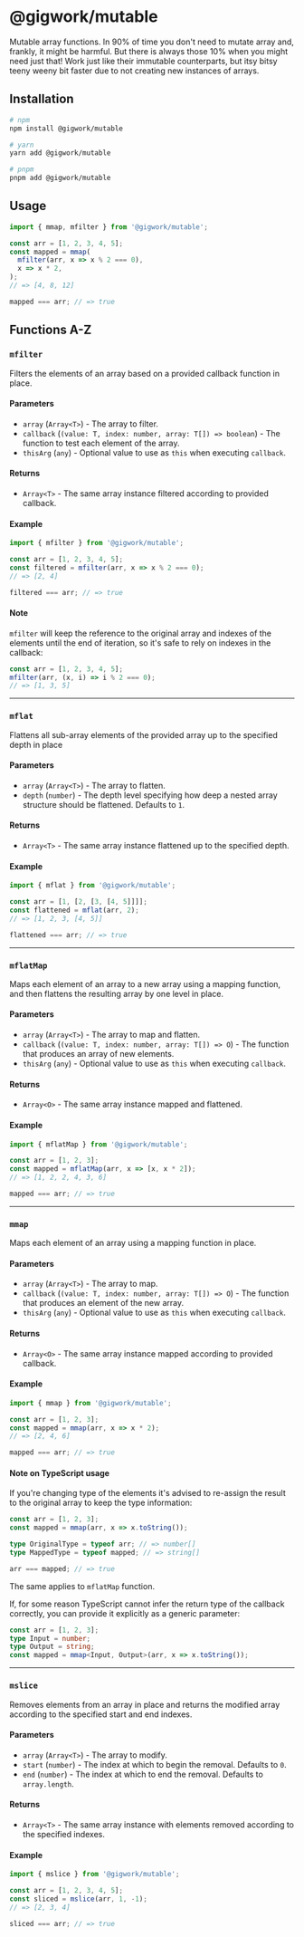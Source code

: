 # @gigwork/mutable

Mutable array functions. In 90% of time you don't need to mutate array and, frankly, it might be harmful. But there is always those 10% when you might need just that! Work just like their immutable counterparts, but itsy bitsy teeny weeny bit faster due to not creating new instances of arrays.

## Installation

```bash
# npm
npm install @gigwork/mutable

# yarn
yarn add @gigwork/mutable

# pnpm
pnpm add @gigwork/mutable
```

## Usage

```javascript
import { mmap, mfilter } from '@gigwork/mutable';

const arr = [1, 2, 3, 4, 5];
const mapped = mmap(
  mfilter(arr, x => x % 2 === 0),
  x => x * 2,
);
// => [4, 8, 12]

mapped === arr; // => true
```

## Functions A-Z

### `mfilter`

Filters the elements of an array based on a provided callback function in place.

#### Parameters

- `array` (`Array<T>`) - The array to filter.
- `callback` (`(value: T, index: number, array: T[]) => boolean`) - The function to test each element of the array.
- `thisArg` (`any`) - Optional value to use as `this` when executing `callback`.

#### Returns

- `Array<T>` - The same array instance filtered according to provided callback.

#### Example

```javascript
import { mfilter } from '@gigwork/mutable';

const arr = [1, 2, 3, 4, 5];
const filtered = mfilter(arr, x => x % 2 === 0);
// => [2, 4]

filtered === arr; // => true
```

#### Note

`mfilter` will keep the reference to the original array and indexes of the elements until the end of iteration, so it's safe to rely on indexes in the callback:

```javascript
const arr = [1, 2, 3, 4, 5];
mfilter(arr, (x, i) => i % 2 === 0);
// => [1, 3, 5]
```

---

### `mflat`

Flattens all sub-array elements of the provided array up to the specified depth in place

#### Parameters

- `array` (`Array<T>`) - The array to flatten.
- `depth` (`number`) - The depth level specifying how deep a nested array structure should be flattened. Defaults to `1`.

#### Returns

- `Array<T>` - The same array instance flattened up to the specified depth.

#### Example

```javascript
import { mflat } from '@gigwork/mutable';

const arr = [1, [2, [3, [4, 5]]]];
const flattened = mflat(arr, 2);
// => [1, 2, 3, [4, 5]]

flattened === arr; // => true
```

---

### `mflatMap`

Maps each element of an array to a new array using a mapping function, and then flattens the resulting array by one level in place.

#### Parameters

- `array` (`Array<T>`) - The array to map and flatten.
- `callback` (`(value: T, index: number, array: T[]) => O`) - The function that produces an array of new elements.
- `thisArg` (`any`) - Optional value to use as `this` when executing `callback`.

#### Returns

- `Array<O>` - The same array instance mapped and flattened.

#### Example

```javascript
import { mflatMap } from '@gigwork/mutable';

const arr = [1, 2, 3];
const mapped = mflatMap(arr, x => [x, x * 2]);
// => [1, 2, 2, 4, 3, 6]

mapped === arr; // => true
```

---

### `mmap`

Maps each element of an array using a mapping function in place.

#### Parameters

- `array` (`Array<T>`) - The array to map.
- `callback` (`(value: T, index: number, array: T[]) => O`) - The function that produces an element of the new array.
- `thisArg` (`any`) - Optional value to use as `this` when executing `callback`.

#### Returns

- `Array<O>` - The same array instance mapped according to provided callback.

#### Example

```javascript
import { mmap } from '@gigwork/mutable';

const arr = [1, 2, 3];
const mapped = mmap(arr, x => x * 2);
// => [2, 4, 6]

mapped === arr; // => true
```

#### Note on TypeScript usage

If you're changing type of the elements it's advised to re-assign the result to the original array to keep the type information:

```typescript
const arr = [1, 2, 3];
const mapped = mmap(arr, x => x.toString());

type OriginalType = typeof arr; // => number[]
type MappedType = typeof mapped; // => string[]

arr === mapped; // => true
```

The same applies to `mflatMap` function.

If, for some reason TypeScript cannot infer the return type of the callback correctly, you can provide it explicitly as a generic parameter:

```typescript
const arr = [1, 2, 3];
type Input = number;
type Output = string;
const mapped = mmap<Input, Output>(arr, x => x.toString());
```

---

### `mslice`

Removes elements from an array in place and returns the modified array according to the specified start and end indexes.

#### Parameters

- `array` (`Array<T>`) - The array to modify.
- `start` (`number`) - The index at which to begin the removal. Defaults to `0`.
- `end` (`number`) - The index at which to end the removal. Defaults to `array.length`.

#### Returns

- `Array<T>` - The same array instance with elements removed according to the specified indexes.

#### Example

```javascript
import { mslice } from '@gigwork/mutable';

const arr = [1, 2, 3, 4, 5];
const sliced = mslice(arr, 1, -1);
// => [2, 3, 4]

sliced === arr; // => true
```

